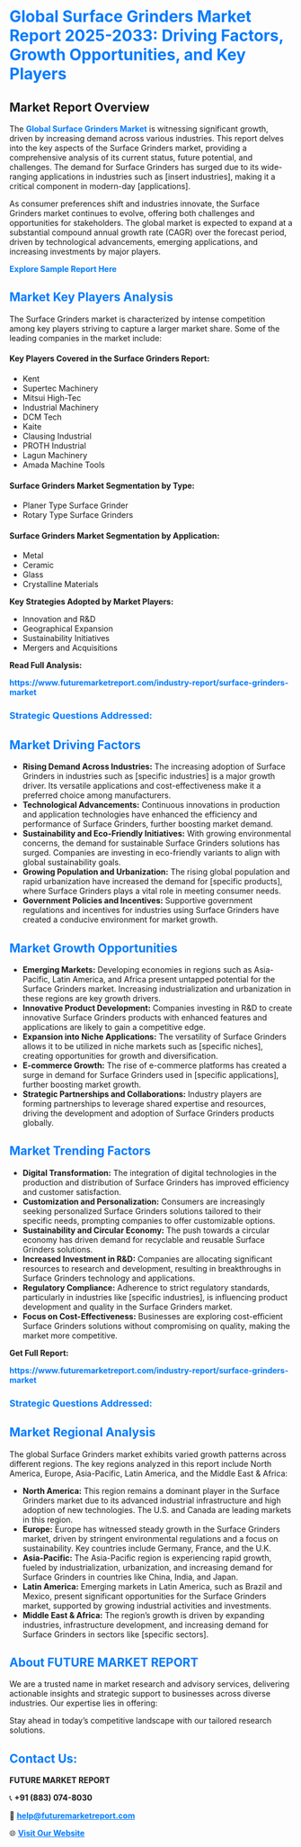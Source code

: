<h1 style="color: #007BFF;">Global Surface Grinders Market Report 2025-2033: Driving Factors, Growth Opportunities, and Key Players</h1>

<section id="overview">
<h2>Market Report Overview</h2>
<p>The <a href="https://www.futuremarketreport.com/industry-report/surface-grinders-market" style="color: #007BFF; text-decoration: none;"><strong>Global Surface Grinders Market</strong></a> is witnessing significant growth, driven by increasing demand across various industries. This report delves into the key aspects of the Surface Grinders market, providing a comprehensive analysis of its current status, future potential, and challenges. The demand for Surface Grinders has surged due to its wide-ranging applications in industries such as [insert industries], making it a critical component in modern-day [applications].</p>
<p>As consumer preferences shift and industries innovate, the Surface Grinders market continues to evolve, offering both challenges and opportunities for stakeholders. The global market is expected to expand at a substantial compound annual growth rate (CAGR) over the forecast period, driven by technological advancements, emerging applications, and increasing investments by major players.</p>
</section>

<section id="overview">
<p><a href="https://www.futuremarketreport.com/request-sample/reportId=88187" style="color: #007BFF; text-decoration: none;"><strong>Explore Sample Report Here</strong></a></p>
</section>

<section id="key-players">
<h2 style="color: #007BFF;">Market Key Players Analysis</h2>
<p>The Surface Grinders market is characterized by intense competition among key players striving to capture a larger market share. Some of the leading companies in the market include:</p>
<h4>Key Players Covered in the Surface Grinders Report:</h4>
<ul><li>Kent</li><li>Supertec Machinery</li><li>Mitsui High-Tec</li><li>Industrial Machinery</li><li>DCM Tech</li><li>Kaite</li><li>Clausing Industrial</li><li>PROTH Industrial</li><li>Lagun Machinery</li><li>Amada Machine Tools</li></ul>
<h4>Surface Grinders Market Segmentation by Type:</h4>
<ul><li>Planer Type Surface Grinder</li><li>Rotary Type Surface Grinders</li></ul>

<h4>Surface Grinders Market Segmentation by Application:</h4>
<ul><li>Metal</li><li>Ceramic</li><li>Glass</li><li>Crystalline Materials</li></ul>
<p><strong>Key Strategies Adopted by Market Players:</strong></p>
<ul>
<li>Innovation and R&D</li>
<li>Geographical Expansion</li>
<li>Sustainability Initiatives</li>
<li>Mergers and Acquisitions</li>
</ul>
</section>

<section>
<p><strong>Read Full Analysis: </strong></p><a href="https://www.futuremarketreport.com/industry-report/surface-grinders-market" style="color: #007BFF; text-decoration: none;"><strong>https://www.futuremarketreport.com/industry-report/surface-grinders-market</strong></a>
<h3 style="color: #007BFF;">Strategic Questions Addressed:</h3>
</section>

<section id="driving-factors">
<h2 style="color: #007BFF;">Market Driving Factors</h2>
<ul>
<li><strong>Rising Demand Across Industries:</strong> The increasing adoption of Surface Grinders in industries such as [specific industries] is a major growth driver. Its versatile applications and cost-effectiveness make it a preferred choice among manufacturers.</li>
<li><strong>Technological Advancements:</strong> Continuous innovations in production and application technologies have enhanced the efficiency and performance of Surface Grinders, further boosting market demand.</li>
<li><strong>Sustainability and Eco-Friendly Initiatives:</strong> With growing environmental concerns, the demand for sustainable Surface Grinders solutions has surged. Companies are investing in eco-friendly variants to align with global sustainability goals.</li>
<li><strong>Growing Population and Urbanization:</strong> The rising global population and rapid urbanization have increased the demand for [specific products], where Surface Grinders plays a vital role in meeting consumer needs.</li>
<li><strong>Government Policies and Incentives:</strong> Supportive government regulations and incentives for industries using Surface Grinders have created a conducive environment for market growth.</li>
</ul>
</section>

<section id="growth-opportunities">
<h2 style="color: #007BFF;">Market Growth Opportunities</h2>
<ul>
<li><strong>Emerging Markets:</strong> Developing economies in regions such as Asia-Pacific, Latin America, and Africa present untapped potential for the Surface Grinders market. Increasing industrialization and urbanization in these regions are key growth drivers.</li>
<li><strong>Innovative Product Development:</strong> Companies investing in R&D to create innovative Surface Grinders products with enhanced features and applications are likely to gain a competitive edge.</li>
<li><strong>Expansion into Niche Applications:</strong> The versatility of Surface Grinders allows it to be utilized in niche markets such as [specific niches], creating opportunities for growth and diversification.</li>
<li><strong>E-commerce Growth:</strong> The rise of e-commerce platforms has created a surge in demand for Surface Grinders used in [specific applications], further boosting market growth.</li>
<li><strong>Strategic Partnerships and Collaborations:</strong> Industry players are forming partnerships to leverage shared expertise and resources, driving the development and adoption of Surface Grinders products globally.</li>
</ul>
</section>

<section id="trending-factors">
<h2 style="color: #007BFF;">Market Trending Factors</h2>
<ul>
<li><strong>Digital Transformation:</strong> The integration of digital technologies in the production and distribution of Surface Grinders has improved efficiency and customer satisfaction.</li>
<li><strong>Customization and Personalization:</strong> Consumers are increasingly seeking personalized Surface Grinders solutions tailored to their specific needs, prompting companies to offer customizable options.</li>
<li><strong>Sustainability and Circular Economy:</strong> The push towards a circular economy has driven demand for recyclable and reusable Surface Grinders solutions.</li>
<li><strong>Increased Investment in R&D:</strong> Companies are allocating significant resources to research and development, resulting in breakthroughs in Surface Grinders technology and applications.</li>
<li><strong>Regulatory Compliance:</strong> Adherence to strict regulatory standards, particularly in industries like [specific industries], is influencing product development and quality in the Surface Grinders market.</li>
<li><strong>Focus on Cost-Effectiveness:</strong> Businesses are exploring cost-efficient Surface Grinders solutions without compromising on quality, making the market more competitive.</li>
</ul>
</section>

<section>
<p><strong>Get Full Report: </strong></p><a href="https://www.futuremarketreport.com/industry-report/surface-grinders-market" style="color: #007BFF; text-decoration: none;"><strong>https://www.futuremarketreport.com/industry-report/surface-grinders-market</strong></a>
<h3 style="color: #007BFF;">Strategic Questions Addressed:</h3>
</section>


<section id="regional-analysis">
<h2 style="color: #007BFF;">Market Regional Analysis</h2>
<p>The global Surface Grinders market exhibits varied growth patterns across different regions. The key regions analyzed in this report include North America, Europe, Asia-Pacific, Latin America, and the Middle East & Africa:</p>
<ul>
<li><strong>North America:</strong> This region remains a dominant player in the Surface Grinders market due to its advanced industrial infrastructure and high adoption of new technologies. The U.S. and Canada are leading markets in this region.</li>
<li><strong>Europe:</strong> Europe has witnessed steady growth in the Surface Grinders market, driven by stringent environmental regulations and a focus on sustainability. Key countries include Germany, France, and the U.K.</li>
<li><strong>Asia-Pacific:</strong> The Asia-Pacific region is experiencing rapid growth, fueled by industrialization, urbanization, and increasing demand for Surface Grinders in countries like China, India, and Japan.</li>
<li><strong>Latin America:</strong> Emerging markets in Latin America, such as Brazil and Mexico, present significant opportunities for the Surface Grinders market, supported by growing industrial activities and investments.</li>
<li><strong>Middle East & Africa:</strong> The region’s growth is driven by expanding industries, infrastructure development, and increasing demand for Surface Grinders in sectors like [specific sectors].</li>
</ul>
</section>

<footer>
<h2 style="color: #007BFF;">About FUTURE MARKET REPORT</h2>
<p>We are a trusted name in market research and advisory services, delivering actionable insights and strategic support to businesses across diverse industries. Our expertise lies in offering:</p>

<p>Stay ahead in today’s competitive landscape with our tailored research solutions.</p>

<h2 style="color: #007BFF;">Contact Us:</h2>
<p><strong>FUTURE MARKET REPORT</strong></p>
<p>📞 <strong>+91 (883) 074-8030</strong></p>
<p>📧 <strong><a href="mailto:help@futuremarketreport.com" style="color: #007BFF;">help@futuremarketreport.com</a></strong></p>
<p>🌐 <strong><a href="https://www.futuremarketreport.com/" style="color: #007BFF;">Visit Our Website</a></strong></p>
</footer>